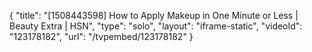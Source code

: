 {
    "title": "[1508443598] How to Apply Makeup in One Minute or Less | Beauty Extra | HSN",
    "type": "solo",
    "layout": "iframe-static",
    "videoId": "123178182",
    "url": "\/tvpembed\/123178182"
}